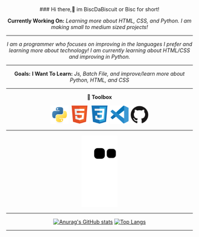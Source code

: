 <div align="center">
### Hi there,👋 im BiscDaBiscuit or Bisc for short!

**Currently Working On:** *Learning more about HTML, CSS, and Python. I am making small to medium sized projects!*

---

*I am a programmer who focuses on improving in the languages I prefer and learning
more about technology! I am currently learning about HTML/CSS and improving in Python.*

---

__**Goals:**__
**I Want To Learn:** *Js, Batch File, and improve/learn more about Python, HTML, and CSS*

---

**🧰 Toolbox**

<img src="https://github.com/devicons/devicon/blob/master/icons/python/python-original.svg" alt="Python Logo" width="50" height="50"/> <img src="https://github.com/devicons/devicon/blob/master/icons/html5/html5-original.svg" alt="HTML Logo" width="50" height="50"/> <img src="https://github.com/devicons/devicon/blob/master/icons/css3/css3-original.svg" alt="CSS Logo" width="50" height="50"/> <img src="https://github.com/devicons/devicon/blob/master/icons/vscode/vscode-original.svg" alt="Python Logo" width="50" height="50"/> <img src="https://github.com/devicons/devicon/blob/master/icons/github/github-original.svg" alt="Python Logo" width="50" height="50"/>

---

<a href="https://BiscsBarnWebsite.biscdabiscuit.repl.co" target="_blank"><img src="https://github.com/rafaballerini/rafaballerini/blob/output/github-contribution-grid-snake.svg" alt="sneke"></a>

---

[![Anurag's GitHub stats](https://github-readme-stats.vercel.app/api?username=BiscDaBiscuit&theme=radical&show_icons=true)](https://github.com/anuraghazra/github-readme-stats)
[![Top Langs](https://github-readme-stats.vercel.app/api/top-langs/?username=BiscDaBiscuit&layout=compact)](https://github.com/anuraghazra/github-readme-stats)

---
